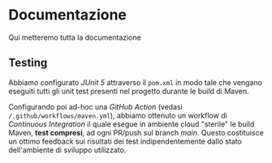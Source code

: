 # Documentazione

Qui metteremo tutta la documentazione

## Testing

Abbiamo configurato *JUnit 5* attraverso il `pom.xml` in modo tale che vengano 
eseguiti tutti gli unit test presenti nel progetto durante le build di Maven.

Configurando poi ad-hoc una *GitHub Action*
(vedasi `/.github/workflows/maven.yml`), abbiamo ottenuto un workflow di 
*Continuous Integration* il quale esegue in ambiente cloud "sterile" le build 
Maven, **test compresi**, ad ogni PR/push sul branch _main_. Questo 
costituisce un ottimo feedback sui risultati dei test indipendentemente dallo 
stato dell'ambiente di sviluppo utilizzato.
